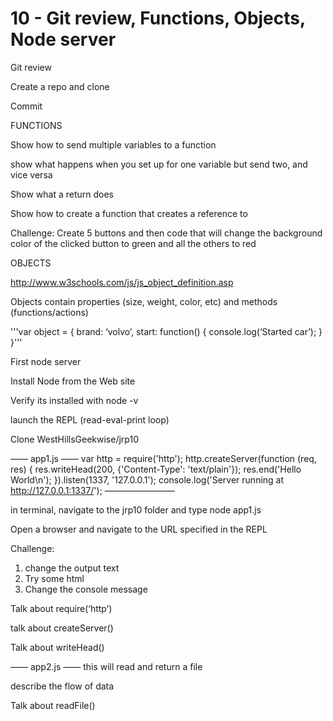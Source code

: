 # 10 - Git review, Functions, Objects, Node server #


Git review

Create a repo and clone

Commit



FUNCTIONS

Show how to send multiple variables to a function

show what happens when you set up for one variable but send two, and vice versa

Show what a return does

Show how to create a function that creates a reference to 

Challenge: Create 5 buttons and then code that will change the background color of the clicked button to green and all the others to red


OBJECTS


http://www.w3schools.com/js/js_object_definition.asp

Objects contain properties (size, weight, color, etc) and methods (functions/actions)

'''var object = {
	brand: ‘volvo’,
	start: function() {
		console.log(‘Started car’);
		}
	}'''




First node server

Install Node from the Web site

Verify its installed with node -v

launch the REPL (read-eval-print loop)

Clone WestHillsGeekwise/jrp10

—— app1.js ——
var http = require('http');
http.createServer(function (req, res) {
  res.writeHead(200, {'Content-Type': 'text/plain'});
  res.end('Hello World\n');
}).listen(1337, '127.0.0.1');
console.log('Server running at http://127.0.0.1:1337/');
————————

in terminal, navigate to the jrp10 folder and type node app1.js

Open a browser and navigate to the URL specified in the REPL

Challenge:
1. change the output text
2. Try some html
3. Change the console message

Talk about require(‘http’)

talk about createServer()

Talk about writeHead()



—— app2.js ——
this will read and return a file

describe the flow of data

Talk about readFile()




